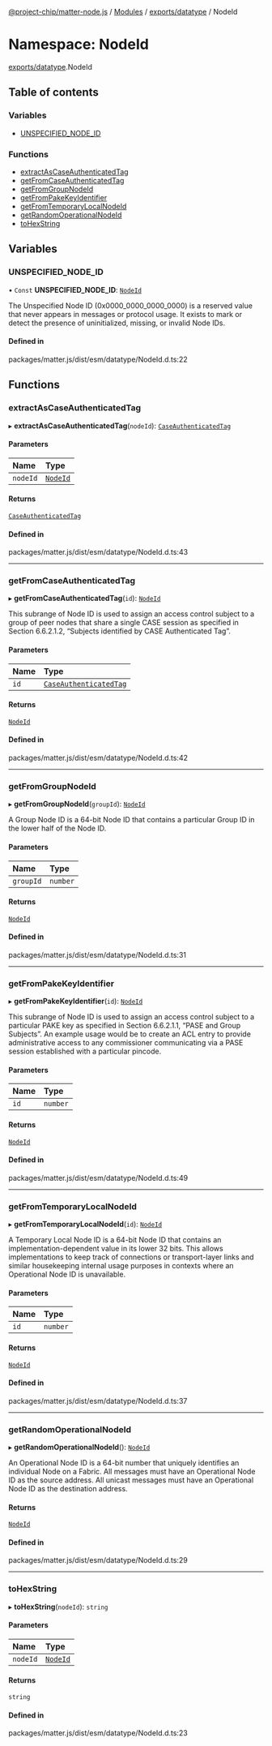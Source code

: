 [@project-chip/matter-node.js](../README.md) / [Modules](../modules.md) / [exports/datatype](exports_datatype.md) / NodeId

# Namespace: NodeId

[exports/datatype](exports_datatype.md).NodeId

## Table of contents

### Variables

- [UNSPECIFIED\_NODE\_ID](exports_datatype.NodeId.md#unspecified_node_id)

### Functions

- [extractAsCaseAuthenticatedTag](exports_datatype.NodeId.md#extractascaseauthenticatedtag)
- [getFromCaseAuthenticatedTag](exports_datatype.NodeId.md#getfromcaseauthenticatedtag)
- [getFromGroupNodeId](exports_datatype.NodeId.md#getfromgroupnodeid)
- [getFromPakeKeyIdentifier](exports_datatype.NodeId.md#getfrompakekeyidentifier)
- [getFromTemporaryLocalNodeId](exports_datatype.NodeId.md#getfromtemporarylocalnodeid)
- [getRandomOperationalNodeId](exports_datatype.NodeId.md#getrandomoperationalnodeid)
- [toHexString](exports_datatype.NodeId.md#tohexstring)

## Variables

### UNSPECIFIED\_NODE\_ID

• `Const` **UNSPECIFIED\_NODE\_ID**: [`NodeId`](exports_datatype.md#nodeid)

The Unspecified Node ID (0x0000_0000_0000_0000) is a reserved value that never appears in messages or protocol
usage. It exists to mark or detect the presence of uninitialized, missing, or invalid Node IDs.

#### Defined in

packages/matter.js/dist/esm/datatype/NodeId.d.ts:22

## Functions

### extractAsCaseAuthenticatedTag

▸ **extractAsCaseAuthenticatedTag**(`nodeId`): [`CaseAuthenticatedTag`](exports_datatype.md#caseauthenticatedtag)

#### Parameters

| Name | Type |
| :------ | :------ |
| `nodeId` | [`NodeId`](exports_datatype.md#nodeid) |

#### Returns

[`CaseAuthenticatedTag`](exports_datatype.md#caseauthenticatedtag)

#### Defined in

packages/matter.js/dist/esm/datatype/NodeId.d.ts:43

___

### getFromCaseAuthenticatedTag

▸ **getFromCaseAuthenticatedTag**(`id`): [`NodeId`](exports_datatype.md#nodeid)

This subrange of Node ID is used to assign an access control subject to a group of peer nodes that share a
single CASE session as specified in Section 6.6.2.1.2, “Subjects identified by CASE Authenticated Tag”.

#### Parameters

| Name | Type |
| :------ | :------ |
| `id` | [`CaseAuthenticatedTag`](exports_datatype.md#caseauthenticatedtag) |

#### Returns

[`NodeId`](exports_datatype.md#nodeid)

#### Defined in

packages/matter.js/dist/esm/datatype/NodeId.d.ts:42

___

### getFromGroupNodeId

▸ **getFromGroupNodeId**(`groupId`): [`NodeId`](exports_datatype.md#nodeid)

A Group Node ID is a 64-bit Node ID that contains a particular Group ID in the lower half of the Node ID.

#### Parameters

| Name | Type |
| :------ | :------ |
| `groupId` | `number` |

#### Returns

[`NodeId`](exports_datatype.md#nodeid)

#### Defined in

packages/matter.js/dist/esm/datatype/NodeId.d.ts:31

___

### getFromPakeKeyIdentifier

▸ **getFromPakeKeyIdentifier**(`id`): [`NodeId`](exports_datatype.md#nodeid)

This subrange of Node ID is used to assign an access control subject to a particular PAKE key as specified in
Section 6.6.2.1.1, “PASE and Group Subjects”. An example usage would be to create an ACL entry to provide
administrative access to any commissioner communicating via a PASE session established with a particular pincode.

#### Parameters

| Name | Type |
| :------ | :------ |
| `id` | `number` |

#### Returns

[`NodeId`](exports_datatype.md#nodeid)

#### Defined in

packages/matter.js/dist/esm/datatype/NodeId.d.ts:49

___

### getFromTemporaryLocalNodeId

▸ **getFromTemporaryLocalNodeId**(`id`): [`NodeId`](exports_datatype.md#nodeid)

A Temporary Local Node ID is a 64-bit Node ID that contains an implementation-dependent value in its lower
32 bits. This allows implementations to keep track of connections or transport-layer links and similar
housekeeping internal usage purposes in contexts where an Operational Node ID is unavailable.

#### Parameters

| Name | Type |
| :------ | :------ |
| `id` | `number` |

#### Returns

[`NodeId`](exports_datatype.md#nodeid)

#### Defined in

packages/matter.js/dist/esm/datatype/NodeId.d.ts:37

___

### getRandomOperationalNodeId

▸ **getRandomOperationalNodeId**(): [`NodeId`](exports_datatype.md#nodeid)

An Operational Node ID is a 64-bit number that uniquely identifies an individual Node on a Fabric. All messages
must have an Operational Node ID as the source address. All unicast messages must have an Operational Node ID
as the destination address.

#### Returns

[`NodeId`](exports_datatype.md#nodeid)

#### Defined in

packages/matter.js/dist/esm/datatype/NodeId.d.ts:29

___

### toHexString

▸ **toHexString**(`nodeId`): `string`

#### Parameters

| Name | Type |
| :------ | :------ |
| `nodeId` | [`NodeId`](exports_datatype.md#nodeid) |

#### Returns

`string`

#### Defined in

packages/matter.js/dist/esm/datatype/NodeId.d.ts:23
